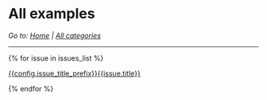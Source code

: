 # All examples

*Go to: [Home](index.md) | [All categories](labels.md)*

---

{% for issue in issues_list %}

[{{config.issue_title_prefix}}{{issue.title}}]({{issue.output_filename}})

{% endfor %}
